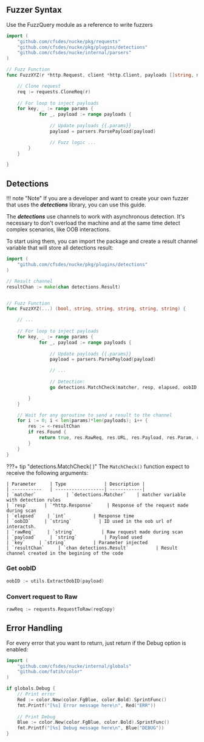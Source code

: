 ## Fuzzer Syntax

Use the FuzzQuery module as a reference to write fuzzers

```go
import (
    "github.com/cfsdes/nucke/pkg/requests"
    "github.com/cfsdes/nucke/pkg/plugins/detections"
    "github.com/cfsdes/nucke/internal/parsers"
)

// Fuzz Function
func FuzzXYZ(r *http.Request, client *http.Client, payloads []string, matcher detections.Matcher) (bool, string, string, string, string, string) {

    // Clone request
    req := requests.CloneReq(r)
    
    // For loop to inject payloads
    for key, _ := range params {
            for _, payload := range payloads {
                
                // Update payloads {{.params}}
                payload = parsers.ParsePayload(payload)

                // Fuzz logic ...
        }
    }

}
```

## Detections

!!! note "Note"
    If you are a developer and want to create your own fuzzer that uses the ***detections*** library, you can use this guide.

The ***detections*** use channels to work with asynchronous detection. It's necessary to don't overload the machine and at the same time detect complex scenarios, like OOB interactions.

To start using them, you can import the package and create a result channel variable that will store all detections result:
```go
import (
    "github.com/cfsdes/nucke/pkg/plugins/detections"
)

// Result channel
resultChan := make(chan detections.Result)


// Fuzz Function
func FuzzXYZ(...) (bool, string, string, string, string, string) {

    // ...
    
    // For loop to inject payloads
    for key, _ := range params {
            for _, payload := range payloads {
                
                // Update payloads {{.params}}
                payload = parsers.ParsePayload(payload)

                // ...
                
                // Detection:
                go detections.MatchCheck(matcher, resp, elapsed, oobID, rawReq, payload, key, resultChan)

        }
    }

    // Wait for any goroutine to send a result to the channel
    for i := 0; i < len(params)*len(payloads); i++ {
        res := <-resultChan
        if res.Found {
            return true, res.RawReq, res.URL, res.Payload, res.Param, res.RawResp
        }
    }
}
```

???+ tip "detections.MatchCheck( )"
    The `MatchCheck()` function expect to receive the following arguments:
    
    | Parameter     | Type              | Description |
    | -----------   | ------------------| ------------|
    | `matcher`           | `detections.Matcher`    | matcher variable with detection rules
    | `resp`      | `*http.Response`     | Response of the request made during scan
    | `elapsed`    | `int`          | Response time
    | `oobID`     | `string`          | ID used in the oob url of interactsh.
    | `rawReq`     | `string`          | Raw request made during scan
    | `payload`     | `string`          | Payload used
    | `key`     | `string`          | Parameter injected
    | `resultChan`     | `chan detections.Result`          | Result channel created in the begining of the code

### Get oobID
```go
oobID := utils.ExtractOobID(payload)
```

### Convert request to Raw
```go
rawReq := requests.RequestToRaw(reqCopy)
```

## Error Handling

For every error that you want to return, just return if the Debug option is enabled:

```go
import (
    "github.com/cfsdes/nucke/internal/globals"
    "github.com/fatih/color"
)

if globals.Debug {
    // Print error
    Red := color.New(color.FgBlue, color.Bold).SprintFunc()
    fmt.Printf("[%s] Error message here\n", Red("ERR"))
    
    // Print Debug
    Blue := color.New(color.FgBlue, color.Bold).SprintFunc()
    fmt.Printf("[%s] Debug message here\n", Blue("DEBUG"))
}
```